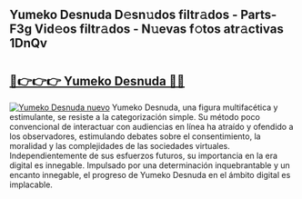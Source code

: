 ## Yumeko Desnuda D𝚎sn𝚞dos filtr𝚊dos - Parts-F3g Vid𝚎os filtr𝚊dos - N𝚞evas f𝚘tos atr𝚊ctivas 1DnQv

# <h2><a href="http://mbapyb.tromn.icu/?c=Yumeko+Desnuda">🔗👉👉👉 Yumeko Desnuda 🔗🔗</a></h2>

[![Yumeko Desnuda nuevo](https://i.imgur.com/pEAQMta.gif)](http://mbapyb.tromn.icu/?c=Yumeko+Desnuda)
Yumeko Desnuda, una figura multifacética y estimulante, se resiste a la categorización simple. Su método poco convencional de interactuar con audiencias en línea ha atraído y ofendido a los observadores, estimulando debates sobre el consentimiento, la moralidad y las complejidades de las sociedades virtuales. Independientemente de sus esfuerzos futuros, su importancia en la era digital es innegable. Impulsado por una determinación inquebrantable y un encanto innegable, el progreso de Yumeko Desnuda en el ámbito digital es implacable.
